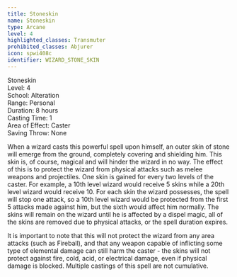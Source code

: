 ```yaml
---
title: Stoneskin
name: Stoneskin
type: Arcane
level: 4
highlighted_classes: Transmuter
prohibited_classes: Abjurer
icon: spwi408c
identifier: WIZARD_STONE_SKIN
---
```

Stoneskin  
Level: 4  
School: Alteration  
Range: Personal  
Duration: 8 hours  
Casting Time: 1  
Area of Effect: Caster  
Saving Throw: None  
  
When a wizard casts this powerful spell upon himself, an outer skin of stone will emerge from the ground, completely covering and shielding him. This skin is, of course, magical and will hinder the wizard in no way. The effect of this is to protect the wizard from physical attacks such as melee weapons and projectiles. One skin is gained for every two levels of the caster. For example, a 10th level wizard would receive 5 skins while a 20th level wizard would receive 10. For each skin the wizard possesses, the spell will stop one attack, so a 10th level wizard would be protected from the first 5 attacks made against him, but the sixth would affect him normally. The skins will remain on the wizard until he is affected by a dispel magic, all of the skins are removed due to physical attacks, or the spell duration expires.  
  
It is important to note that this will not protect the wizard from any area attacks (such as Fireball), and that any weapon capable of inflicting some type of elemental damage can still harm the caster - the skins will not protect against fire, cold, acid, or electrical damage, even if physical damage is blocked. Multiple castings of this spell are not cumulative.  
